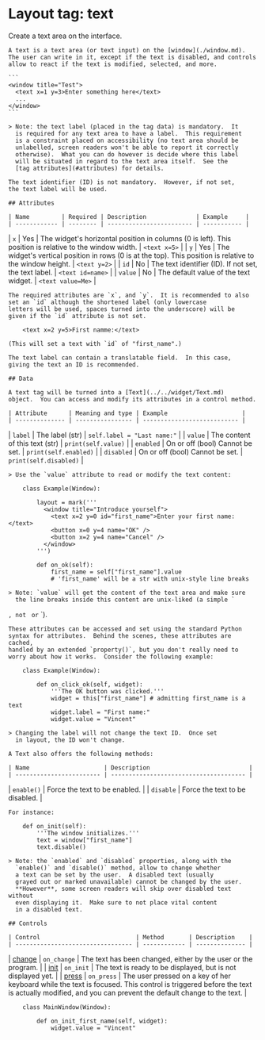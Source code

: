 # Layout tag: text

Create a text area on the interface.

    A text is a text area (or text input) on the [window](./window.md).
    The user can write in it, except if the text is disabled, and controls
    allow to react if the text is modified, selected, and more.

    ```
    <window title="Test">
      <text x=1 y=3>Enter something here</text>
      ...
    </window>
    ```

    > Note: the text label (placed in the tag data) is mandatory.  It
      is required for any text area to have a label.  This requirement
      is a constraint placed on accessibility (no text area should be
      unlabelled, screen readers won't be able to report it correctly
      otherwise).  What you can do however is decide where this label
      will be situated in regard to the text area itself.  See the
      [tag attributes](#attributes) for details.

    The text identifier (ID) is not mandatory.  However, if not set,
    the text label will be used.

    ## Attributes

    | Name         | Required | Description              | Example     |
    | ------------ | -------- | ------------------------ | ----------- |
| `x` | Yes | The widget's horizontal position in columns (0 is left). This position is relative to the window width. | `<text x=5>` |
| `y` | Yes | The widget's vertical position in rows (0 is at the top). This position is relative to the window height. | `<text y=2>` |
| `id` | No | The text identifier (ID). If not set, the text label. | `<text id=name>` |
| `value` | No | The default value of the text widget. | `<text value=Me>` |

    The required attributes are `x`, and `y`.  It is recommended to also
    set an `id` although the shortened label (only lowercase
    letters will be used, spaces turned into the underscore) will be
    given if the `id` attribute is not set.

        <text x=2 y=5>First namme:</text>

    (This will set a text with `id` of "first_name".)

    The text label can contain a translatable field.  In this case,
    giving the text an ID is recommended.

    ## Data

    A text tag will be turned into a [Text](../../widget/Text.md)
    object.  You can access and modify its attributes in a control method.

    | Attribute      | Meaning and type | Example                     |
    | -------------- | ---------------- | --------------------------- |
| `label` | The label (str) | `self.label = "Last name:"` |
| `value` | The content of this text (str) | `print(self.value)` |
| `enabled` | On or off (bool) Cannot be set. | `print(self.enabled)` |
| `disabled` | On or off (bool) Cannot be set. | `print(self.disabled)` |

    > Use the `value` attribute to read or modify the text content:

        class Example(Window):

            layout = mark('''
              <window title="Introduce yourself">
                <text x=2 y=0 id="first_name">Enter your first name:</text>
                <button x=0 y=4 name="OK" />
                <button x=2 y=4 name="Cancel" />
              </window>
            ''')

            def on_ok(self):
                first_name = self["first_name"].value
                # 'first_name' will be a str with unix-style line breaks

    > Note: `value` will get the content of the text area and make sure
      the line breaks inside this content are unix-liked (a simple `
`,
      not `
` or `
`).

    These attributes can be accessed and set using the standard Python
    syntax for attributes.  Behind the scenes, these attributes are cached,
    handled by an extended `property()`, but you don't really need to
    worry about how it works.  Consider the following example:

        class Example(Window):

            def on_click_ok(self, widget):
                '''The OK button was clicked.'''
                widget = this["first_name"] # admitting first_name is a text
                widget.label = "First name:"
                widget.value = "Vincent"

    > Changing the label will not change the text ID.  Once set
      in layout, the ID won't change.

    A Text also offers the following methods:

    | Name                     | Description                            |
    | ------------------------ | -------------------------------------- |
| `enable()` | Force the text to be enabled. |
| `disable` | Force the text to be disabled. |

    For instance:

        def on_init(self):
            '''The window initializes.'''
            text = window["first_name"]
            text.disable()

    > Note: the `enabled` and `disabled` properties, along with the
      `enable()` and `disable()` method, allow to change whether
      a text can be set by the user.  A disabled text (usually
      grayed out or marked unavailable) cannot be changed by the user.
      **However**, some screen readers will skip over disabled text without
      even displaying it.  Make sure to not place vital content
      in a disabled text.

    ## Controls

    | Control                           | Method       | Description    |
    | --------------------------------- | ------------ | -------------- |
| [change](../../control/change.md) | `on_change` | The text has been changed, either by the user or the program. |
| [init](../../control/init.md) | `on_init` | The text is ready to be displayed, but is not displayed yet. |
| [press](../../control/press.md) | `on_press` | The user pressed on a key of her keyboard while the text is focused. This control is triggered before the text is actually modified, and you can prevent the default change to the text. |

        class MainWindow(Window):

            def on_init_first_name(self, widget):
                widget.value = "Vincent"


